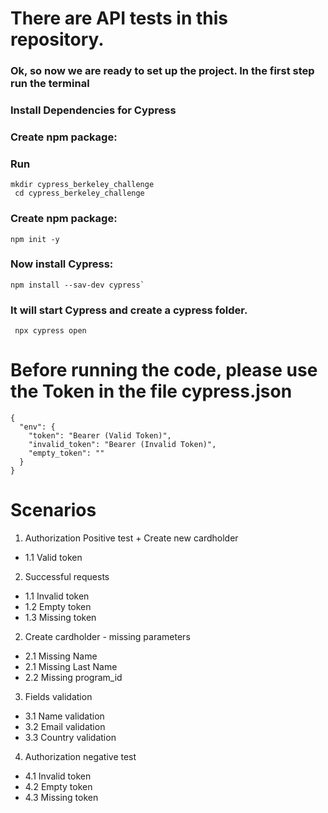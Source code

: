 # There are API tests in this repository.

### Ok, so now we are ready to set up the project. In the first step run the terminal

### Install Dependencies for Cypress

### Create npm package:

### Run

```
mkdir cypress_berkeley_challenge
 cd cypress_berkeley_challenge
```

### Create npm package:

```
npm init -y
```

### Now install Cypress:

```
npm install --sav-dev cypress`
```

### It will start Cypress and create a cypress folder.

```
 npx cypress open
```

# Before running the code, please use the Token in the file cypress.json

```
{
  "env": {
    "token": "Bearer (Valid Token)",
    "invalid_token": "Bearer (Invalid Token)",
    "empty_token": ""
  }
}
```

# Scenarios

1. Authorization Positive test + Create new cardholder

- 1.1 Valid token

2. Successful requests

- 1.1 Invalid token
- 1.2 Empty token
- 1.3 Missing token

2. Create cardholder - missing parameters

- 2.1 Missing Name
- 2.1 Missing Last Name
- 2.2 Missing program_id

3. Fields validation

- 3.1 Name validation
- 3.2 Email validation
- 3.3 Country validation

4. Authorization negative test

- 4.1 Invalid token
- 4.2 Empty token
- 4.3 Missing token
